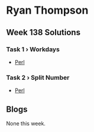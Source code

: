 # Ryan Thompson

## Week 138 Solutions

### Task 1 › Workdays

 * [Perl](perl/ch-1.pl)

### Task 2 › Split Number

 * [Perl](perl/ch-2.pl)

## Blogs

None this week.
